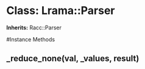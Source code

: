 # Class: Lrama::Parser
**Inherits:** Racc::Parser
    




#Instance Methods
## _reduce_none(val, _values, result) [](#method-i-_reduce_none)

